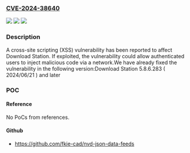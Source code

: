 ### [CVE-2024-38640](https://cve.mitre.org/cgi-bin/cvename.cgi?name=CVE-2024-38640)
![](https://img.shields.io/static/v1?label=Product&message=Download%20Station&color=blue)
![](https://img.shields.io/static/v1?label=Version&message=5.8.x%20&color=brightgreen)
![](https://img.shields.io/static/v1?label=Vulnerability&message=CWE-79&color=brightgreen)

### Description

A cross-site scripting (XSS) vulnerability has been reported to affect Download Station. If exploited, the vulnerability could allow authenticated users to inject malicious code via a network.We have already fixed the vulnerability in the following version:Download Station 5.8.6.283 ( 2024/06/21 ) and later

### POC

#### Reference
No PoCs from references.

#### Github
- https://github.com/fkie-cad/nvd-json-data-feeds

